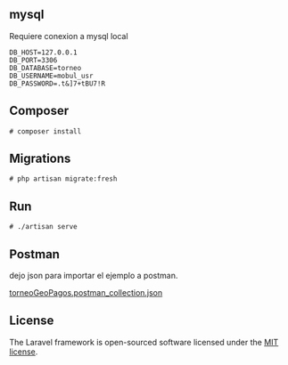 ## mysql

Requiere conexion a mysql local
```
DB_HOST=127.0.0.1
DB_PORT=3306
DB_DATABASE=torneo
DB_USERNAME=mobul_usr
DB_PASSWORD=.t&]7+tBU7!R
```


## Composer
```
# composer install

```

## Migrations
```
# php artisan migrate:fresh

```

## Run
```
# ./artisan serve

```
## Postman

dejo json para importar el ejemplo a postman.


[torneoGeoPagos.postman_collection.json](https://github.com/aridupuy/torneos/blob/825563f7b8040b297329f560d743e6787e3ea49c/torneoGeoPagos.postman_collection.json)


## License

The Laravel framework is open-sourced software licensed under the [MIT license](https://opensource.org/licenses/MIT).

